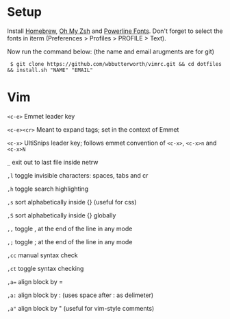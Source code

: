 # Setup

Install [Homebrew](https://brew.sh), [Oh My Zsh](https://github.com/robbyrussell/oh-my-zsh) and [Powerline Fonts](https://github.com/powerline/fonts). Don't forget to select the fonts in iterm (Preferences > Profiles > PROFILE > Text).

Now run the command below: (the name and email arugments are for git)

```
 $ git clone https://github.com/wbbutterworth/vimrc.git && cd dotfiles && install.sh "NAME" "EMAIL"
```

# Vim

```<c-e>``` Emmet leader key

```<c-e><cr>``` Meant to expand tags; set in the context of Emmet

```<c-x>``` UltiSnips leader key; follows emmet convention of ```<c-x>```, ```<c-x>n``` and ```<c-x>N```

```_``` exit out to last file inside netrw

```,l``` toggle invisible characters: spaces, tabs and cr  

```,h``` toggle search highlighting  

```,s``` sort alphabetically inside {} (useful for css)

```,S``` sort alphabetically inside {} globally

```,,``` toggle , at the end of the line in any mode  

```,;``` toggle ; at the end of the line in any mode  

```,cc``` manual syntax check  

```,ct``` toggle syntax checking  

```,a=``` align block by =  

```,a:``` align block by : (uses space after : as delimeter)  

```,a"``` align block by " (useful for vim-style comments)  
